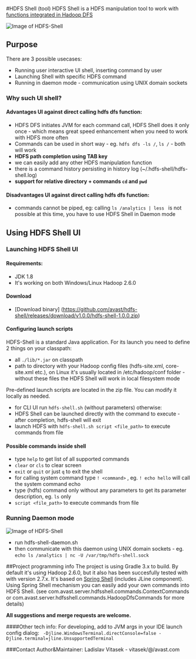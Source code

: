 
#HDFS Shell (tool)
HDFS Shell is a HDFS manipulation tool to work with [functions integrated in Hadoop DFS](https://hadoop.apache.org/docs/current/hadoop-project-dist/hadoop-common/FileSystemShell.html)

![Image of HDFS-Shell](https://github.com/avast/hdfs-shell/blob/master/web/screencast.gif)

## Purpose

There are 3 possible usecases:

- Running user interactive UI shell, inserting command by user
- Launching Shell with specific HDFS command
- Running in daemon mode - communication using UNIX domain sockets

###  Why such UI shell?

#### Advantages UI against direct calling hdfs dfs function:

- HDFS DFS initiates JVM for each command call, HDFS Shell does it only once - which means great speed enhancement when you need to work with HDFS more often
- Commands can be used in short way - eg. ```hdfs dfs -ls /```, ```ls /``` - both will work
- **HDFS path completion using TAB key**
- we can easily add any other HDFS manipulation function
- there is a command history persisting in history log (~/.hdfs-shell/hdfs-shell.log)
- **support for relative directory + commands ```cd``` and ```pwd```**

#### Disadvantages UI against direct calling hdfs dfs function:

- commands cannot be piped, eg: calling ```ls /analytics | less ``` is not possible at this time, you have to use HDFS Shell in Daemon mode

## Using HDFS Shell UI

### Launching HDFS Shell UI
#### Requirements:
- JDK 1.8
- It's working on both Windows/Linux Hadoop 2.6.0

#### Download
- [Download binary] (https://github.com/avast/hdfs-shell/releases/download/v1.0.0/hdfs-shell-1.0.0.zip)

#### Configuring launch scripts
HDFS-Shell is a standard Java application. For its launch you need to define 2 things on your classpath:
- all ```./lib/*.jar``` on classpath
- path to directory with your Hadoop config files (hdfs-site.xml, core-site.xml etc.), on Linux it's usually located in /etc/hadoop/conf folder - without these files the HDFS Shell will work in local filesystem mode

Pre-defined launch scripts are located in the zip file. You can modify it locally as needed.

- for CLI UI run ```hdfs-shell.sh``` (without parameters) otherwise:
- HDFS Shell can be launched directly with the command to execute - after completion, hdfs-shell will exit
- launch HDFS with ```hdfs-shell.sh script <file_path>``` to execute commands from file

#### Possible commands inside shell

- type ```help``` to get list of all supported commands
- ```clear``` or ```cls``` to clear screen
- ```exit``` or ```quit``` or just ```q``` to exit the shell
- for calling system command type ```! <command>``` , eg. ```! echo hello``` will call the system command echo
- type (hdfs) command only without any parameters to get its parameter description, eg. ```ls``` only
- ```script <file_path>``` to execute commands from file

### Running Daemon mode
![Image of HDFS-Shell](https://github.com/avast/hdfs-shell/blob/master/web/screenshot2.png)

- run hdfs-shell-daemon.sh
- then communicate with this daemon using UNIX domain sockets - eg. ```echo ls /analytics | nc -U /var/tmp/hdfs-shell.sock```

##Project programming info
The project is using Gradle 3.x to build. By default it's using Hadoop 2.6.0, but it also has been succesfully tested with with version 2.7.x. 
It's based on [Spring Shell](https://github.com/spring-projects/spring-shell) (includes JLine component). Using Spring Shell mechanism you can easily add your own commands into HDFS Shell.
(see com.avast.server.hdfsshell.commands.ContextCommands or com.avast.server.hdfsshell.commands.HadoopDfsCommands for more details)

**All suggestions and merge requests are welcome.**

####Other tech info:
For developing, add to JVM args in your IDE launch config dialog: 
``` -Djline.WindowsTerminal.directConsole=false -Djline.terminal=jline.UnsupportedTerminal```

###Contact
Author&Maintainer: Ladislav Vitasek  - vitasek/@/avast.com
